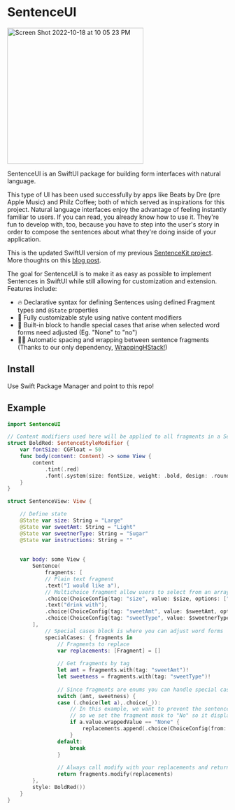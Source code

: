 # SentenceUI
<img width="311" alt="Screen Shot 2022-10-18 at 10 05 23 PM" src="https://user-images.githubusercontent.com/1122859/196602163-65edb5c6-14ce-4f25-935a-c3ef2043d32f.png">

SentenceUI is an SwiftUI package for building form interfaces with natural language. 

This type of UI has been used successfully by apps like Beats by Dre (pre Apple Music) and Philz Coffee; both of which served as inspirations for this project. Natural language interfaces enjoy the advantage of feeling instantly familiar to users. If you can read, you already know how to use it. They're fun to develop with, too, because you have to step into the user's story in order to compose the sentences about what they're doing inside of your application.

This is the updated SwiftUI version of my previous [SentenceKit project](https://github.com/rkirkendall/SentenceKit). More thoughts on this [blog post](https://medium.com/@rickykirkendall/philz-app-review-a8efa508fd42). 

The goal for SentenceUI is to make it as easy as possible to implement Sentences in SwiftUI while still allowing for customization and extension. Features include:

- 🔥 Declarative syntax for defining Sentences using defined Fragment types and `@State` properties
- 🎨 Fully customizable style using native content modifiers
- 🦄 Built-in block to handle special cases that arise when selected word forms need adjusted (Eg. "None" to "no")
- 🧑‍🚀 Automatic spacing and wrapping between sentence fragments (Thanks to our only dependency, [WrappingHStack!](https://github.com/dkk/WrappingHStack))

## Install
Use Swift Package Manager and point to this repo!

## Example
```swift
import SentenceUI

// Content modifiers used here will be applied to all fragments in a Sentence
struct BoldRed: SentenceStyleModifier {
    var fontSize: CGFloat = 50
    func body(content: Content) -> some View {
        content
            .tint(.red)
            .font(.system(size: fontSize, weight: .bold, design: .rounded))
    }
}

struct SentenceView: View {

    // Define state
    @State var size: String = "Large"
    @State var sweetAmt: String = "Light"
    @State var sweetnerType: String = "Sugar"
    @State var instructions: String = ""
    
    
    var body: some View {
        Sentence(
            fragments: [
            // Plain text fragment
            .text("I would like a"), 
            // Multichoice fragment allow users to select from an array of strings 
            .choice(ChoiceConfig(tag: "size", value: $size, options: ["Large", "Medium", "Small"], mask: nil)),
            .text("drink with"),
            .choice(ChoiceConfig(tag: "sweetAmt", value: $sweetAmt, options: ["Sweet", "Light", "None"], mask: nil)),
            .choice(ChoiceConfig(tag: "sweetType", value: $sweetnerType, options: ["Sugar", "Splenda", "Honey"], mask: nil))
        ],
            // Special cases block is where you can adjust word forms
            specialCases: { fragments in
                // Fragments to replace
                var replacements: [Fragment] = []
                
                // Get fragments by tag
                let amt = fragments.with(tag: "sweetAmt")!
                let sweetness = fragments.with(tag: "sweetType")!
                
                // Since fragments are enums you can handle special cases with case statement
                switch (amt, sweetness) {
                case (.choice(let a),.choice(_)):
                    // In this example, we want to prevent the sentence from reading "with None sugar"
                    // so we set the fragment mask to "No" so it displays sensibly
                    if a.value.wrappedValue == "None" {                        
                        replacements.append(.choice(ChoiceConfig(from: a, with: "No")))
                    }
                default:
                    break
                }
                
                // Always call modify with your replacements and return the result
                return fragments.modify(replacements)
        },
        style: BoldRed())
    }
}
```
